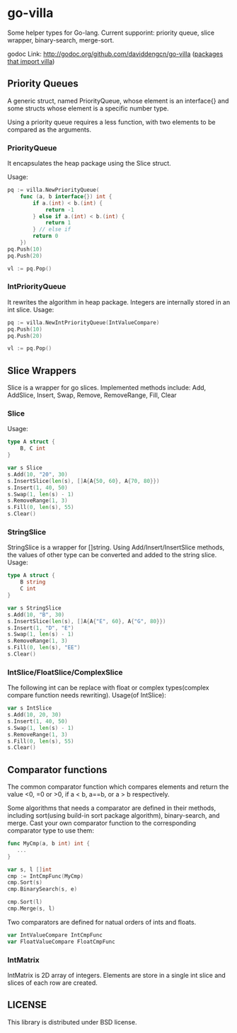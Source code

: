 go-villa
========
Some helper types for Go-lang. Current supporint: priority queue, slice wrapper, binary-search, merge-sort.

godoc Link: http://godoc.org/github.com/daviddengcn/go-villa ([packages that import villa](http://go-search.org/view?id=github.com%2fdaviddengcn%2fgo-villa))

Priority Queues
---------------
A generic struct, named PriorityQueue, whose element is an interface{} and some structs whose element is a specific number type.

Using a priority queue requires a less function, with two elements to be compared as the arguments.

### PriorityQueue

It encapsulates the heap package using the Slice struct.

Usage:
```go
pq := villa.NewPriorityQueue(
    func (a, b interface{}) int {
        if a.(int) < b.(int) {
            return -1
        } else if a.(int) < b.(int) {
            return 1
        } // else if
        return 0
    })
pq.Push(10)
pq.Push(20)

vl := pq.Pop()
```

### IntPriorityQueue

It rewrites the algorithm in heap package. Integers are internally stored in an int slice.
Usage:
```go
pq := villa.NewIntPriorityQueue(IntValueCompare)
pq.Push(10)
pq.Push(20)

vl := pq.Pop()
```

Slice Wrappers
--------------
Slice is a wrapper for go slices. Implemented methods include: Add, AddSlice, Insert, Swap, Remove, RemoveRange, Fill, Clear

### Slice
Usage:
```go
type A struct {
    B, C int
}

var s Slice
s.Add(10, "20", 30)
s.InsertSlice(len(s), []A{A{50, 60}, A{70, 80}})
s.Insert(1, 40, 50)
s.Swap(1, len(s) - 1)
s.RemoveRange(1, 3)
s.Fill(0, len(s), 55)
s.Clear()
```

### StringSlice
StringSlice is a wrapper for []string. Using Add/Insert/InsertSlice methods, the values of other type can be converted and added to the string slice.
Usage:
```go
type A struct {
    B string
    C int
}

var s StringSlice
s.Add(10, "B", 30)
s.InsertSlice(len(s), []A{A{"E", 60}, A{"G", 80}})
s.Insert(1, "D", "E")
s.Swap(1, len(s) - 1)
s.RemoveRange(1, 3)
s.Fill(0, len(s), "EE")
s.Clear()
```

### IntSlice/FloatSlice/ComplexSlice
The following int can be replace with float or complex types(complex compare function needs rewriting).
Usage(of IntSlice):
```go
var s IntSlice
s.Add(10, 20, 30)
s.Insert(1, 40, 50)
s.Swap(1, len(s) - 1)
s.RemoveRange(1, 3)
s.Fill(0, len(s), 55)
s.Clear()
```

Comparator functions
--------------------
The common comparator function which compares elements and return the value <0, =0 or >0, if a < b, a==b, or a > b respectively.

Some algorithms that needs a comparator are defined in their methods, including sort(using build-in sort package algorithm), binary-search, and merge.
Cast your own comparator function to the corresponding comparator type to use them:
```go
func MyCmp(a, b int) int {
   ...
}

var s, l []int
cmp := IntCmpFunc(MyCmp)
cmp.Sort(s)
cmp.BinarySearch(s, e)

cmp.Sort(l)
cmp.Merge(s, l)
```

Two comparators are defined for natual orders of ints and floats.
```go
var IntValueCompare IntCmpFunc
var FloatValueCompare FloatCmpFunc
```

### IntMatrix
IntMatrix is 2D array of integers. Elements are store in a single int slice and slices of each row are created.


LICENSE
---------------
This library is distributed under BSD license.
